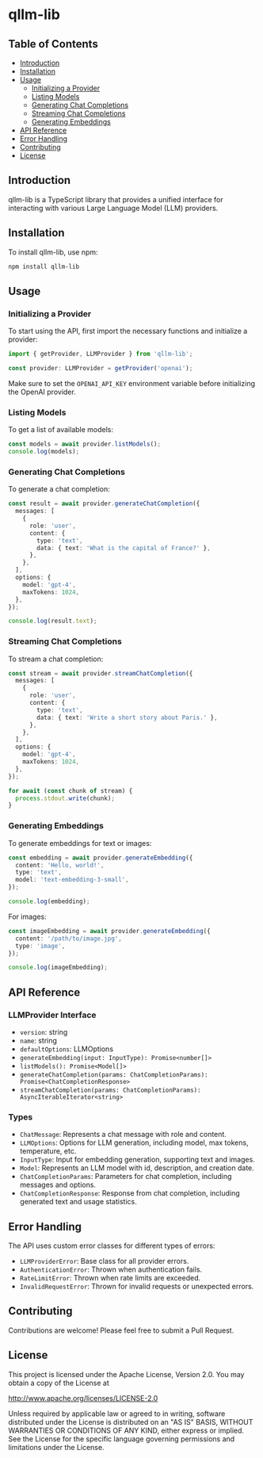 
# qllm-lib

## Table of Contents
- [Introduction](#introduction)
- [Installation](#installation)
- [Usage](#usage)
  - [Initializing a Provider](#initializing-a-provider)
  - [Listing Models](#listing-models)
  - [Generating Chat Completions](#generating-chat-completions)
  - [Streaming Chat Completions](#streaming-chat-completions)
  - [Generating Embeddings](#generating-embeddings)
- [API Reference](#api-reference)
- [Error Handling](#error-handling)
- [Contributing](#contributing)
- [License](#license)

## Introduction

qllm-lib is a TypeScript library that provides a unified interface for interacting with various Large Language Model (LLM) providers.

## Installation

To install qllm-lib, use npm:

```bash
npm install qllm-lib
```

## Usage

### Initializing a Provider

To start using the API, first import the necessary functions and initialize a provider:

```typescript
import { getProvider, LLMProvider } from 'qllm-lib';

const provider: LLMProvider = getProvider('openai');
```

Make sure to set the `OPENAI_API_KEY` environment variable before initializing the OpenAI provider.

### Listing Models

To get a list of available models:

```typescript
const models = await provider.listModels();
console.log(models);
```

### Generating Chat Completions

To generate a chat completion:

```typescript
const result = await provider.generateChatCompletion({
  messages: [
    {
      role: 'user',
      content: {
        type: 'text',
        data: { text: 'What is the capital of France?' },
      },
    },
  ],
  options: {
    model: 'gpt-4',
    maxTokens: 1024,
  },
});

console.log(result.text);
```

### Streaming Chat Completions

To stream a chat completion:

```typescript
const stream = await provider.streamChatCompletion({
  messages: [
    {
      role: 'user',
      content: {
        type: 'text',
        data: { text: 'Write a short story about Paris.' },
      },
    },
  ],
  options: {
    model: 'gpt-4',
    maxTokens: 1024,
  },
});

for await (const chunk of stream) {
  process.stdout.write(chunk);
}
```

### Generating Embeddings

To generate embeddings for text or images:

```typescript
const embedding = await provider.generateEmbedding({
  content: 'Hello, world!',
  type: 'text',
  model: 'text-embedding-3-small',
});

console.log(embedding);
```

For images:

```typescript
const imageEmbedding = await provider.generateEmbedding({
  content: '/path/to/image.jpg',
  type: 'image',
});

console.log(imageEmbedding);
```

## API Reference

### LLMProvider Interface

- `version`: string
- `name`: string
- `defaultOptions`: LLMOptions
- `generateEmbedding(input: InputType): Promise<number[]>`
- `listModels(): Promise<Model[]>`
- `generateChatCompletion(params: ChatCompletionParams): Promise<ChatCompletionResponse>`
- `streamChatCompletion(params: ChatCompletionParams): AsyncIterableIterator<string>`

### Types

- `ChatMessage`: Represents a chat message with role and content.
- `LLMOptions`: Options for LLM generation, including model, max tokens, temperature, etc.
- `InputType`: Input for embedding generation, supporting text and images.
- `Model`: Represents an LLM model with id, description, and creation date.
- `ChatCompletionParams`: Parameters for chat completion, including messages and options.
- `ChatCompletionResponse`: Response from chat completion, including generated text and usage statistics.

## Error Handling

The API uses custom error classes for different types of errors:

- `LLMProviderError`: Base class for all provider errors.
- `AuthenticationError`: Thrown when authentication fails.
- `RateLimitError`: Thrown when rate limits are exceeded.
- `InvalidRequestError`: Thrown for invalid requests or unexpected errors.

## Contributing

Contributions are welcome! Please feel free to submit a Pull Request.

## License

This project is licensed under the Apache License, Version 2.0. You may obtain a copy of the License at

http://www.apache.org/licenses/LICENSE-2.0

Unless required by applicable law or agreed to in writing, software distributed under the License is distributed on an "AS IS" BASIS, WITHOUT WARRANTIES OR CONDITIONS OF ANY KIND, either express or implied. See the License for the specific language governing permissions and limitations under the License.
